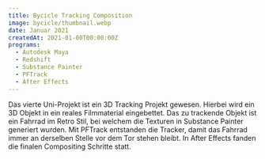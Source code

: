 ```yaml
---
title: Bycicle Tracking Composition
image: bycicle/thumbnail.webp
date: Januar 2021
createdAt: 2021-01-00T00:00:00Z
programs:
  - Autodesk Maya
  - Redshift
  - Substance Painter
  - PFTrack
  - After Effects
---
```


Das vierte Uni-Projekt ist ein 3D Tracking Projekt gewesen. Hierbei wird ein 3D Objekt in ein reales Filmmaterial eingebettet.
Das zu trackende Objekt ist ein Fahrrad im Retro Stil, bei welchem die Texturen in Substance Painter generiert wurden.
Mit PFTrack entstanden die Tracker, damit das Fahrrad immer an derselben Stelle vor dem Tor stehen bleibt.
In After Effects fanden die finalen Compositing Schritte statt.

<view-on-link href="https://www.youtube.com/watch?v=PkKU9GS_rfk" icon="fab fa-youtube" name="YouTube" color="#FF001C"></view-on-link>
<view-on-link href="https://www.artstation.com/artwork/D5o4Y0" icon="fab fa-artstation" name="ArtStation" color="#00AFEB"></view-on-link>

<asset-video src="bycicle/splitscreen.mp4"></asset-video>

<asset-image src="bycicle/front.jpg" alt="Fahrrad Frontansicht"></asset-image>
<asset-image src="bycicle/rear.jpg" alt="Fahrrad Rückansicht"></asset-image>
<asset-image src="bycicle/top.jpg" alt="Fahrrad Vogelperspektive"></asset-image>

